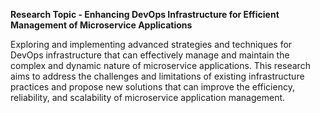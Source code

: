 **Research Topic - Enhancing DevOps Infrastructure for Efficient Management of Microservice Applications**

Exploring and implementing advanced strategies and techniques for DevOps infrastructure that can effectively manage and maintain the complex and dynamic nature of microservice applications. This research aims to address the challenges and limitations of existing infrastructure practices and propose new solutions that can improve the efficiency, reliability, and scalability of microservice application management.